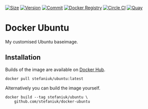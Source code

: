 [![Size](https://images.microbadger.com/badges/image/stefaniuk/ubuntu.svg)](http://microbadger.com/images/stefaniuk/ubuntu)
[![Version](https://images.microbadger.com/badges/version/stefaniuk/ubuntu.svg)](http://microbadger.com/images/stefaniuk/ubuntu)
[![Commit](https://images.microbadger.com/badges/commit/stefaniuk/ubuntu.svg)](http://microbadger.com/images/stefaniuk/ubuntu)
[![Docker Registry](https://img.shields.io/docker/pulls/stefaniuk/ubuntu.svg)](https://registry.hub.docker.com/u/jumanjiman/aws)
[![Circle CI](https://circleci.com/gh/stefaniuk/docker-ubuntu.svg?style=shield "CircleCI")](https://circleci.com/gh/stefaniuk/docker-ubuntu)
[![Quay](https://quay.io/repository/stefaniuk/ubuntu/status "Quay")](https://quay.io/repository/stefaniuk/ubuntu)

Docker Ubuntu
=============

My customised Ubuntu baseimage.

Installation
------------

Builds of the image are available on [Docker Hub](https://hub.docker.com/r/stefaniuk/ubuntu/).

    docker pull stefaniuk/ubuntu:latest

Alternatively you can build the image yourself.

    docker build --tag stefaniuk/ubuntu \
        github.com/stefaniuk/docker-ubuntu
